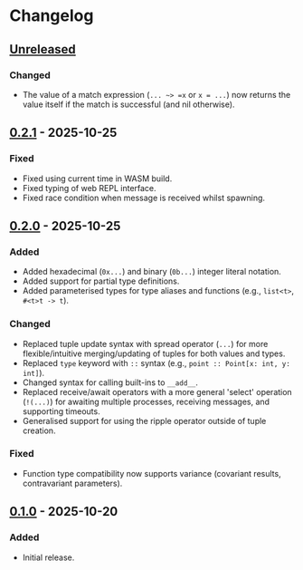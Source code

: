 # Changelog

## [Unreleased]

### Changed

- The value of a match expression (`... ~> =x` or `x = ...`) now returns the value itself if the match is successful (and nil otherwise).

## [0.2.1] - 2025-10-25

### Fixed

- Fixed using current time in WASM build.
- Fixed typing of web REPL interface.
- Fixed race condition when message is received whilst spawning.

## [0.2.0] - 2025-10-25

### Added

- Added hexadecimal (`0x...`) and binary (`0b...`) integer literal notation.
- Added support for partial type definitions.
- Added parameterised types for type aliases and functions (e.g., `list<t>`, `#<t>t -> t`).

### Changed

- Replaced tuple update syntax with spread operator (`...`) for more flexible/intuitive merging/updating of tuples for both values and types.
- Replaced `type` keyword with `::` syntax (e.g., `point :: Point[x: int, y: int]`).
- Changed syntax for calling built-ins to `__add__`.
- Replaced receive/await operators with a more general 'select' operation (`!(...)`) for awaiting multiple processes, receiving messages, and supporting timeouts.
- Generalised support for using the ripple operator outside of tuple creation.

### Fixed

- Function type compatibility now supports variance (covariant results, contravariant parameters).

## [0.1.0] - 2025-10-20

### Added

- Initial release.

[unreleased]: https://github.com/joefreeman/quiver/compare/v0.2.1...HEAD
[0.2.1]: https://github.com/joefreeman/quiver/compare/v0.2.0...v0.2.1
[0.2.0]: https://github.com/joefreeman/quiver/compare/v0.1.0...v0.2.0
[0.1.0]: https://github.com/joefreeman/quiver/releases/tag/v0.1.0
